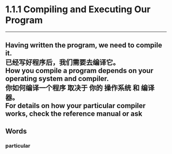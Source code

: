 # 1.1.1 Compiling and Executing Our Program
---
Having written the program, we need to compile it.  
已经写好程序后，我们需要去编译它。  
How you compile a program depends on your operating system and compiler.  
你如何编译一个程序 取决于 你的 操作系统 和 编译器。  
For details on how your particular compiler works, check the reference manual or ask
---
## Words
### particular
